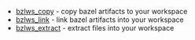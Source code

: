  * [bzlws_copy](bzlws_copy.md) - copy bazel artifacts to your workspace
 * [bzlws_link](bzlws_link.md) - link bazel artifacts into your workspace
 * [bzlws_extract](bzlws_extract.md) - extract files into your workspace

